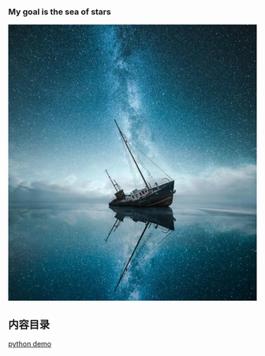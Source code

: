 ### My goal is the sea of stars
![image](https://github.com/sky19890315/PHP-MYSQL-JS/blob/master/img/sea.jpeg)
<br>
## 内容目录
[python demo](https://github.com/sky19890315/PHP-MYSQL-JS/tree/master/sky-python)
<br>
